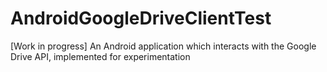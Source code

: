 # AndroidGoogleDriveClientTest
[Work in progress] An Android application which interacts with the Google Drive API, implemented for experimentation
